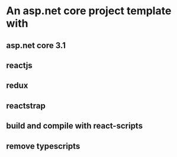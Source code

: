 # An asp.net core project template with
## asp.net core 3.1
## reactjs
## redux
## reactstrap
## build and compile with react-scripts
## remove typescripts
